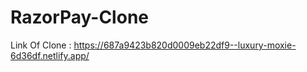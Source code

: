 # RazorPay-Clone

Link Of Clone : https://687a9423b820d0009eb22df9--luxury-moxie-6d36df.netlify.app/
